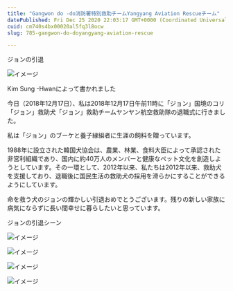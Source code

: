 ```yaml
---
title: "Gangwon do -do消防署特別救助チームYangyang Aviation Rescueチーム"
datePublished: Fri Dec 25 2020 22:03:17 GMT+0000 (Coordinated Universal Time)
cuid: cm740s4bx00020al5fq3l8ocw
slug: 785-gangwon-do-doyangyang-aviation-rescue

---
```



ジョンの引退

![イメージ](https://cdn.hashnode.com/res/hashnode/image/upload/v1739492254858/d8304439-f415-44d0-9056-447f55bd4686.jpeg)

Kim Sung -Hwanによって書かれました

今日（2018年12月17日）、私は2018年12月17日午前11時に「ジョン」国境のコリ「ジョン」救助犬「ジョン」救助チームヤンヤン航空救助隊の退職式に行きました。

私は「ジョン」のブーケと養子縁組者に生涯の飼料を贈っています。

1988年に設立された韓国犬協会は、農業、林業、食料大臣によって承認された非営利組織であり、国内に約40万人のメンバーと健康なペット文化を創造しようとしています。その一環として、2012年以来、私たちは2012年以来、救助犬を支援しており、退職後に国民生活の救助犬の採用を滑らかにすることができるようにしています。

命を救う犬のジョンの輝かしい引退おめでとうございます。残りの新しい家族に病気にならずに長い間幸せに暮らしたいと思っています。

ジョンの引退シーン

![イメージ](https://cdn.hashnode.com/res/hashnode/image/upload/v1739492256592/c5bd18b7-c7c4-48c9-999c-ffb55dd8209c.jpeg)

![イメージ](https://cdn.hashnode.com/res/hashnode/image/upload/v1739492258254/a639ae12-1cba-4bf3-b76e-2867469e48d8.jpeg)

![イメージ](https://cdn.hashnode.com/res/hashnode/image/upload/v1739492259703/1642dbc8-0e80-4ac9-b107-a04b647d94fa.jpeg)

![イメージ](https://cdn.hashnode.com/res/hashnode/image/upload/v1739492261509/b463be05-1e09-41d6-bb5a-e7b8d9a039be.jpeg)